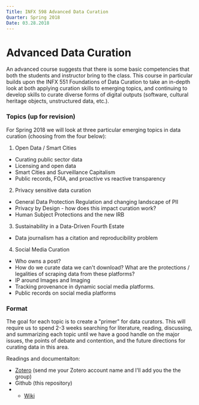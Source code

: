 ```yaml
---
Title: INFX 598 Advanced Data Curation
Quarter: Spring 2018 
Date: 03.28.2018
---
```


# Advanced Data Curation 

An advanced course suggests that there is some basic competencies that both the students and instructor bring to the class. This course in particular builds upon the INFX 551 Foundations of Data Curation to take an in-depth look at both applying curation skills to emerging topics, and continuing to develop skills to curate diverse forms of digital outputs (software, cultural heritage objects, unstructured data, etc.). 

### Topics (up for revision)

For Spring 2018 we will look at three particular emerging topics in data curation (choosing from the four below): 

1. Open Data / Smart Cities 
- Curating public sector data
- Licensing and open data
- Smart Cities and Surveillance Capitalism 
- Public records, FOIA, and proactive vs reactive transparency

2. Privacy sensitive data curation 
- General Data Protection Regulation and changing landscape of PII 
- Privacy by Design - how does this impact curation work? 
- Human Subject Protections and the new IRB

3. Sustainability in a Data-Driven Fourth Estate
- Data journalism has a citation and reproducibility problem

4. Social Media Curation 
- Who owns a post?
- How do we curate data we can't download? What are the protections / legalities of scraping data from these platforms? 
- IP around Images and Imaging
- Tracking provenance in dynamic social media platforms. 
- Public records on social media platforms 

### Format 
The goal for each topic is to create a "primer" for data curators. This will require us to spend 2-3 weeks searching for literature, reading, discussing, and summarizing each topic until we have a good handle on the major issues, the points of debate and contention, and the future directions for curating data in this area. 

Readings and documentaiton: 
- [Zotero](https://www.zotero.org/groups/2154923/infx-598-sp18-advanceddatacuration) (send me your Zotero account name and I'll add you the the group)
- Github (this repository)  
- - [Wiki](https://github.com/nniiicc/INFX-598-Sp18-AdvancedDataCuration/wiki)
